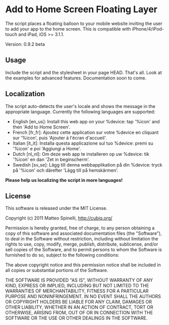 Add to Home Screen Floating Layer
=================================

The script places a floating balloon to your mobile website inviting the user to add your app to the home screen. This is compatible with iPhone/4/iPod-touch and iPad, iOS >= 3.1.1.

Version: 0.9.2 beta

## Usage
Include the script and the stylesheet in your page HEAD. That's all. Look at the examples for advanced features. Documentation soon to come.

## Localization
The script auto-detects the user's locale and shows the message in the appropriate language. Currently the following languages are supported:

- English [en_us]: Install this web app on your %device: tap '%icon' and then 'Add to Home Screen'.
- French [fr_fr]: Ajoutez cette application sur votre %device en cliquant sur '%icon', puis 'Ajouter à l'écran d'accueil'.
- Italian [it_it]: Installa questa applicazione sul tuo %device: premi su '%icon' e poi 'Aggiungi a Home'.
- Dutch [nl_nl]: Om deze web app te installeren op uw %device: tik '%icon' en dan 'Zet in beginscherm'.
- Swedish [sv_se]: Lägg till denna webbapplikation på din %device: tryck på '%icon' och därefter 'Lägg till på hemskärmen'.

**Please help us localizing the script in more languages!**

## License

This software is released under the MIT License.

Copyright (c) 2011 Matteo Spinelli, http://cubiq.org/

Permission is hereby granted, free of charge, to any person
obtaining a copy of this software and associated documentation
files (the "Software"), to deal in the Software without
restriction, including without limitation the rights to use,
copy, modify, merge, publish, distribute, sublicense, and/or sell
copies of the Software, and to permit persons to whom the
Software is furnished to do so, subject to the following
conditions:

The above copyright notice and this permission notice shall be
included in all copies or substantial portions of the Software.

THE SOFTWARE IS PROVIDED "AS IS", WITHOUT WARRANTY OF ANY KIND,
EXPRESS OR IMPLIED, INCLUDING BUT NOT LIMITED TO THE WARRANTIES
OF MERCHANTABILITY, FITNESS FOR A PARTICULAR PURPOSE AND
NONINFRINGEMENT. IN NO EVENT SHALL THE AUTHORS OR COPYRIGHT
HOLDERS BE LIABLE FOR ANY CLAIM, DAMAGES OR OTHER LIABILITY,
WHETHER IN AN ACTION OF CONTRACT, TORT OR OTHERWISE, ARISING
FROM, OUT OF OR IN CONNECTION WITH THE SOFTWARE OR THE USE OR
OTHER DEALINGS IN THE SOFTWARE.